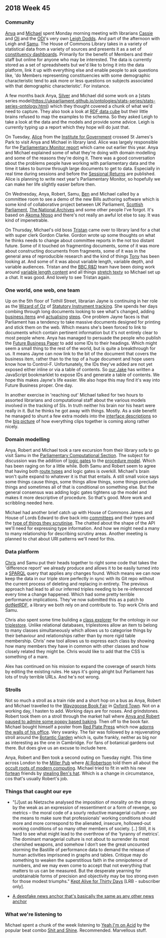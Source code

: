 ## 2018 Week 45

### Community

[Anya](https://twitter.com/bitten_) and [Michael](https://twitter.com/fantasticlife) spent Monday morning meeting with librarians [Cassie](https://twitter.com/cassier_barton) and [Oli](https://twitter.com/olihawkins) and the [ODI](https://theodi.org/)'s very own [Leigh Dodds](https://twitter.com/ldodds). And part of the afternoon with Leigh and [Samu](https://twitter.com/langsamu). The House of Commons Library takes in a variety of statistical data from a variety of sources and presents it as a set of [constituency dashboards](https://commonslibrary.parliament.uk/local-data/constituency-dashboard/). Primarily for the benefit of Members and their staff but online for anyone who may be interested. The data is currently stored as a set of spreadsheets but we'd like to bring it into the data platform, link it up with everything else and enable people to ask questions like, 'do Members representing constituencies with some demographic characteristic tend to ask more or less questions on subjects associated with that demographic characteristic'. For instance.

A few months back Anya, [Silver](https://twitter.com/silveroliver) and Michael did some work on a [stats series model(https://ukparliament.github.io/ontologies/stats-series/stats-series-ontology.html) which they thought covered a chunk of what we'd need to capture. They also took a look at [RDF data cube](https://www.w3.org/TR/vocab-data-cube/) but their little brains refused to map the examples to the schema. So they asked Leigh to take a look at the data and the models and provide some advice. Leigh is currently typing up a report which they hope will do just that.

On Tuesday, [Alice](https://twitter.com/aliceolilly) from the [Institute for Government](https://www.instituteforgovernment.org.uk/) crossed St James's Park to visit Anya and Michael in library land. Alice was largely responsible for the [Parliamentary Monitor report](https://www.instituteforgovernment.org.uk/publications/parliamentary-monitor-2018) which came out earlier this year. Anya and Michael explained some of what they're doing with domain modelling and some of the reasons they're doing it. There was a good conversation about the problems people have working with parliamentary data and the time it takes to burrow through large documents to get to data. Especially in real time during sessions and before the [Sessional Returns](https://www.parliament.uk/business/publications/commons/sessional-returns/) are published. Alice is planning to write next year's Parliamentary Monitor, so hopefully we can make her life slightly easier before then.

On Wednesday, Anya, Robert, Samu, [Ben](https://twitter.com/benwoodhams) and Michael called by a committee room to see a demo of the new Bills authoring software which is some kind of collaborative project between UK Parliament, [Scottish Parliament](http://www.parliament.scot/), [The National Archives](http://www.nationalarchives.gov.uk/) and some other people I've forgot. It's based on [Akoma Ntoso](http://www.akomantoso.org/) and there's not really an awful lot else to say. It was kind of impenetrable.

On Thursday, Michael's old boss [Tristan](https://twitter.com/tristanf) came over to library land for a chat with super clerk Gordon Clarke. Gordon wrote up some thoughts on what he thinks needs to change about committee reports in the not too distant future. Some of it touched on fragmenting documents, some of it was more about constructing documents from fragments, some of it was in the general area of reproducible research and the kind of things [Tony](https://twitter.com/psychemedia) has been looking at. And some of it was about variable length, variable depth, and variable audiences. Tristan and the [BBC R&D](https://www.bbc.co.uk/rd) team have been doing work around [variable length content](https://medium.com/@tristanf/stories-and-the-web-1dda2f0b4fcb) and all things [stretch texty](https://en.wikipedia.org/wiki/StretchText) so Michael set up a chat. It was good. And lovely to see Tristan again.

### One world, one web, one team

Up on the 5th floor of Tothill Street, librarian Jayne is continuing in her role as the [Wizard of Oz](https://www.youtube.com/watch?v=-RQxD4Ff7dY&t=49s) of [Statutory Instrument tracking](https://beta.parliament.uk/statutory-instruments). She spends her days combing through long documents looking to see what's changed, adding [business items](https://ukparliament.github.io/ontologies/procedure/procedure-ontology.html#d4e315) and [actualising](https://ukparliament.github.io/ontologies/procedure/procedure-ontology.html#d4e88) [steps](https://ukparliament.github.io/ontologies/procedure/procedure-ontology.html#d4e408). One problem Jayne faces is that Parliament has a tendency to take massive documents designed for printing and stick them on the web. Which means she's been forced to link to documents which contain pertinent information but it's not entirely clear to most people where. Anya has managed to persuade the people who publish the [Future Business Paper](https://publications.parliament.uk/pa/cm201719/cmagenda/fb181112.htm) to add some IDs to their headings. Which might seem a small thing to the rest of the world, but is quite a breakthrough for us. It means Jayne can now link to the bit of the document that covers the business item, rather than to the top of a huge document and hope users know how to Control-F. Unfortunately, the IDs they've added are not yet exposed either inline or via a table of contents. So [our Jake](https://twitter.com/carboia) has written a JavaScript bookmarklet to expose IDs and generate a table of contents. We hope this makes Jayne's life easier. We also hope this may find it's way into Future Business proper. One day.

In another exercise in 'reaching out' Michael talked for two hours to assorted librarians and computational staff about the various models involved in the tracking of SIs. In truth neither his brain nor his heart were really in it. But he thinks he got away with things. Mostly. As a side benefit he managed to shunt a few extra models into the [interface descriptions](https://ukparliament.github.io/ontologies/interface/interface.html) so the [big picture](https://github.com/ukparliament/ontologies/blob/master/interface/interface.pdf) of how everything clips together is coming along rather nicely.

### Domain modelling

Anya, Robert and Michael took a rare excursion from their library sofa to go visit Samu in the [Parliamentary Computational Section](https://pds.blog.parliament.uk/). The subject for discussion was the addition of [logic gates](https://ukparliament.github.io/ontologies/procedure/procedure-ontology.html#d4e342) to the [procedure model](https://ukparliament.github.io/ontologies/procedure/procedure-ontology.html). Which has been raging on for a little while. Both Samu and Robert seem to agree that having both [route types](https://ukparliament.github.io/ontologies/procedure/procedure-ontology.html#d4e395) and logic gates is overkill. Michael's brain won't quite expand to whatever it is that that entails. A still small voice says some things cause things, some things allow things, some things preclude things and sometimes all of that is conditional on something else. But the general consensus was adding logic gates tightens up the model and makes it more descriptive of procedure. So that's good. More work and scribbling needed here.

Michael had another brief catch up with House of Commons James and House of Lords Edward to dive back into [committees](https://ukparliament.github.io/ontologies/formal-body/formal-body-ontology.html) and their types and the [type of things they scrutinise](https://ukparliament.github.io/ontologies/formal-body/formal-body-ontology.html#d4e292). The chatted about the shape of the API we'll need for expressing type information. And how we might need a many to many relationship for describing scrutiny areas. Another meeting is planned to chat about URI patterns we'll need for this.

### Data platform

[Chris](https://twitter.com/chrisalcockdev) and Samu put their heads together to right some code that takes the 'difference report' we already produce and allows it to be easily turned into a [SPARQL](https://en.wikipedia.org/wiki/SPARQL) query that applies any changes found. Which means we can now keep the data in our triple store perfectly in sync with its Git repo without the current process of deleting and replacing in entirety. The previous approach had lead to all our inferred triples needing to be re-inferenced every time a change happened. Which had some pretty terrible performance implications. They've now submitted this as a patch to [dotNetRDF](https://www.dotnetrdf.org/), a library we both rely on and contribute to. Top work Chris and Samu.

Chris also spent some time building a [class explorer](https://christopheralcock.github.io/ClassExplorer/) for the ontology in our [triplestore](https://en.wikipedia.org/wiki/Triplestore). Unlike relational databases, triplestores allow an item to belong to many classes simultaneously which allows us to categorise things by their behaviour and relationships rather than by more rigid table membership. Chris' new tool allows us to express each class by showing how many members they have in common with other classes and how closely related they might be. Chris would like to add that the CSS is something of a mare.

Alex has continued on his mission to expand the coverage of search hints by editing the existing rules. He says it's going alright but Parliament has lots of truly terrible URLs. And he's not wrong.

### Strolls

Not so much a stroll as a train ride and a short hop on a bus as Anya, Robert and Michael travelled to the [Wayzgoose Book Fair](https://www.brookes.ac.uk/about-brookes/events/oxford-guild-of-printers-wayzgoose-book-fair/) in [Oxford Town](https://www.youtube.com/watch?v=kkmZ4ntJd1k). Not on a working day, I hasten to add. Working days are for noses. And grindstones. Robert took them on a stroll through the market hall where [Anya and Robert paused to admire some poppy based baking](https://twitter.com/fantasticlife/status/1058711214639996928). Then off to the book fair. Michael bought himself a poster from [Red Plate Press](https://twitter.com/RedPlatePress) which now [adorns the walls of his office](https://twitter.com/fantasticlife/status/1059740653205229568). Very swanky. The fair was followed by a rejuvenating stroll around the [Botantic Garden](https://www.obga.ox.ac.uk/) which is, quite frankly, neither as big nor as interesting as the one in Cambridge. For fans of botanical gardens out there. But does give us an excuse to include here.

Anya, Robert and Ben took a second outing on Tuesday night. This time across London to the [Miller Pub](https://www.themiller.co.uk/) where [Al Robertson](https://twitter.com/al_robertson) told them all about the [occult roots of modern computing](http://forteanlondon.blogspot.com/2018/07/where-light-gets-in-occult-roots-of.html). Michael tried to fit in with his new [fortean](https://twitter.com/ForteanLondon) friends by [stealing Ben's hat](https://twitter.com/fantasticlife/status/1059918062391095298). Which is a change in circumstance, cos that's usually Robert's job.

### Things that caught our eye

* "[J]ust as Nietzsche analysed the imposition of morality on the strong by the weak as an expression of ressentiment or a form of revenge, so metrics – the moral code of a sourly reductive managerial culture – are the means to make sure that professionals’ working conditions should more and more correspond to the alienated, insecure, hollowed-out working conditions of so many other members of society. [..] Still, it is hard to see what might lead to the overthrow of the 'tyranny of metrics'. The dominant managerial culture is not about to surrender its most cherished weapons, and somehow I don’t see the great uncounted storming the Bastille of performance data to demand the release of human activities imprisoned in graphs and tables. Critique may do something to weaken the superstitious faith in the omnipotence of numbers, and we may even come to accept that not everything that matters to us can be measured. But the desperate yearning for unobtainable forms of precision and objectivity may be too strong even for those modest triumphs." [Kept Alive for Thirty Days](https://www.lrb.co.uk/v40/n21/stefan-collini/kept-alive-for-thirty-days) [LRB - subscriber only].

* [A deepfake news anchor that's basically the same as any other news anchor](https://www.youtube.com/watch?v=GAfiATTQufk)

### What we're listening to

Michael spent a chunk of the week listening to [Yeah I'm on Acid](https://shitandshine.bandcamp.com/track/yeah-im-on-acid) by the popular beat combo [Shit and Shine](https://en.wikipedia.org/wiki/Shit_and_Shine). Recommended. Marvellous stuff.






